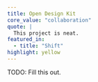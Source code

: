 ```yaml
---
title: Open Design Kit
core_value: "collaboration"
quote: |
  This project is neat.
featured_in:
  - title: "Shift"
highlight: yellow
---
```


TODO: Fill this out.
